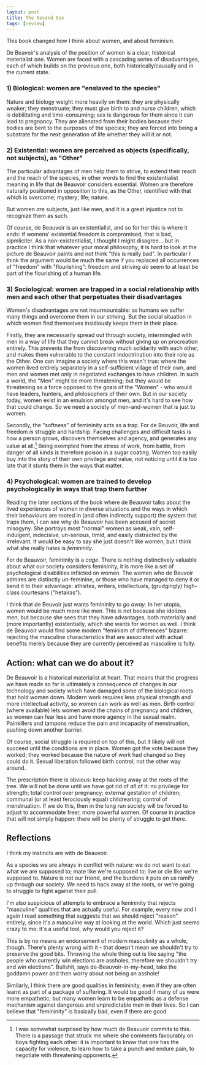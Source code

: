 ```yaml
---
layout: post
title: The Second Sex
tags: [review]
---
```


This book changed how I think about women, and about feminism.

De Beavoir's analysis of the position of women is a clear, historical meterialist one.
Women are faced with a cascading series of disadvantages, each of which builds on the previous one, both historically/causally and in the current state.

### 1) Biological: women are "enslaved to the species"

Nature and biology weight more heavily on them: they are physically weaker; they menstruate; they must give birth to and nurse children, which is debilitating and time-consuming; sex is dangerous for them since it can lead to pregnancy. 
They are alienated from their bodies because their bodies are bent to the purposes of the species; they are forced into being a substrate for the next generation of life whether they will it or not.

### 2) Existential: women are perceived as objects (specifically, not subjects), as "Other"

The particular advantages of men help them to strive, to extend their reach and the reach of the species, in other words to find the existentialist meaning in life that de Beauvoir considers essential.
Women are therefore naturally positioned in opposition to this, as the Other, identified with that which is overcome; mystery; life; nature.

But women *are* subjects, just like men, and it is a great injustice not to recognize them as such. 

Of course, de Beauvoir is an existentialist, and so for her this is where it ends: if womens' existential freedom is compromised, that is bad, sipmliciter.
As a non-existentialist, I thought I might disagree... but in practice I think that whatever your moral philosophy, it is hard to look at the picture de Beauvoir paints and not think "this is really bad".
In particular I think the argument would be much the same if you replaced all occurrences of "freedom" with "flourishing": freedom and striving *do* seem to at least be part of the flourishing of a human life.

### 3) Sociological: women are trapped in a social relationship with men and each other that perpetuates their disadvantages

Women's disadvantages are not insurmountable: as humans we suffer many things and overcome them in our striving. 
But the social situation in which women find themselves insidiously keeps them in their place.

Firstly, they are necessarily spread out through society, intermingled with men in a way of life that they cannot break without giving up on procreation entirely.
This prevents the from discovering much solidarity with each other, and makes them vulnerable to the constant indoctrination into their role as the Other.
One can imagine a society where this wasn't true: where the women lived entirely separately in a self-sufficient village of their own, and men and women met only in negotiated exchanges to have children.
In such a world, the "Men" might be more threatening; but they would be threatening as a force opposed to the goals of the "Women" - who would have leaders, hunters, and philosophers of their own.
But in our society today, women exist in an emulsion amongst men, and it's hard to see how that could change.
So we need a society of men-and-women that is just to women.

Secondly, the "softness" of femininity acts as a trap.
For de Beuvoir, life and freedom *is* struggle and hardship.
Facing challenges and difficult tasks is how a person grows, discovers themselves and agency, and generates any value at all.[^fighting]
Being exempted from the stress of work, from battle, from danger of all kinds is therefore poison in a sugar coating.
Women too easily buy into the story of their own privilege and value, not noticing until it is too late that it stunts them in the ways that matter.

[^fighting]: I was somewhat surprised by how much de Beavuoir commits to this. 
    There is a passage that struck me where she comments favourably on boys fighting each other: it is important to know that one has the capacity for violence, to learn how to take a punch and endure pain, to negotiate with threatening opponents.
    
### 4) Psychological: women are trained to develop psychologically in ways that trap them further

Reading the later sections of the book where de Beauvoir talks about the lived experiences of women in diverse situations and the ways in which their behaviours are rooted in (and often indirectly support) the system that traps them, I can see why de Beauvoir has been accused of secret misogyny.
She portrays most "normal" women as weak, vain, self-indulgent, indecisive, un-serious, timid, and easily distracted by the irrelevant.
It would be easy to say she just doesn't like women, but I think what she really hates is *femininity*.

For de Beauvoir, femininity is a *cage*.
There is nothing distinctively valuable about what our society considers femininity, it is more like a set of psychological disabilities inflicted on women.
The women who de Beuvoir admires are distinctly *un*-feminine, or those who have managed to deny it or bend it to their advantage: athletes, writers, intellectuals, (grudgingly) high-class courtesans ("hetairas").

I think that de Beuvoir just wants femininity to *go away*.
In her utopia, women would be much more like men.
This is not because she idolizes men, but because she sees that they have advantages, both materially and (more importantly) existentially, which she wants for women as well.
I think de Beauvoir would find some modern "feminism of differences" bizarre: rejecting the masculine characteristics that are associated with actual benefits merely because they are currently perceived as masculine is folly.

## Action: what can we do about it?

De Beauvoir is a historical materialist at heart.
That means that the progress we have made so far is ultimately a consequence of changes in our technology and society which have damaged some of the biological roots that hold women down.
Modern work requires less physical strength and more intellectual activity, so women can work as well as men.
Birth control (where available) lets women avoid the chains of pregnancy and children, so women can fear less and have more agency in the sexual realm.
Painkillers and tampons reduce the pain and incapacity of menstruation, pushing down another barrier.

Of course, social struggle is required on top of this, but it likely will not succeed until the conditions are in place.
Women got the vote because they worked; they worked because the nature of work had changed so they could do it.
Sexual liberation followed birth control; not the other way around.

The prescription there is obvious: keep hacking away at the roots of the tree.
We will not be done until we have got rid of *all* of it: no privilege for strength; total control over pregnancy; external gestation of children; communal (or at least ferociously equal) childrearing; control of menstruation.
If we do this, then in the long run society will be forced to adjust to accommodate freer, more powerful women.
Of course in practice that will not simply happen: there will be plenty of struggle to get there.

## Reflections

I think my instincts are with de Beauvoir.

As a species we are always in conflict with nature: we do not want to eat what we are supposed to; mate like we're supposed to; live or die like we're supposed to.
Nature is not our friend, and the burdens it puts on us ramify up through our society. 
We need to hack away at the roots, or we're going to struggle to fight against their pull.

I'm also suspicious of attempts to embrace a femininity that rejects "masculine" qualities that are actually useful.
For example, every now and I again I read something that suggests that we should reject "reason" entirely, since it's a masculine way at looking at the world.
Which just seems crazy to me: it's a useful tool, why would you reject it?

This is by no means an endorsement of modern masculinity as a whole, though.
There's plenty wrong with it - that doesn't mean we shouldn't try to preserve the good bits.
Throwing the whole thing out is like saying "the people who currently win elections are assholes, therefore we shouldn't try and win elections".
Bullshit, says de-Beauvoir-in-my-head, take the goddamn power and then worry about not being an asshole!

Similarly, I think there are good qualities in femininity, even if they are often learnt as part of a package of suffering.
It would be good if many of us were more empathetic; but many women learn to be empathetic as a defense mechanism against dangerous and unpredictable men in their lives.
So I can believe that "femininity" is basically bad, even if there are good 
